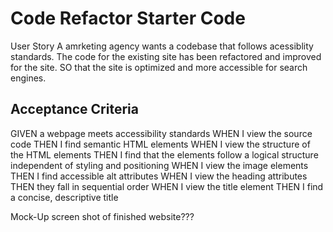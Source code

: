 # Code Refactor Starter Code
User Story
A amrketing agency wants a codebase that follows acessiblity standards. The code for the existing site has been refactored and improved for the site. 
SO that the site is optimized  and more accessible for search engines.

## Acceptance Criteria
GIVEN a webpage meets accessibility standards
WHEN I view the source code
THEN I find semantic HTML elements
WHEN I view the structure of the HTML elements
THEN I find that the elements follow a logical structure independent of styling and positioning
WHEN I view the image elements
THEN I find accessible alt attributes
WHEN I view the heading attributes
THEN they fall in sequential order
WHEN I view the title element
THEN I find a concise, descriptive title

Mock-Up
screen shot of finished website???